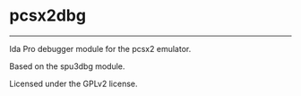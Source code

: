 # pcsx2dbg

-----

Ida Pro debugger module for the pcsx2 emulator. 

Based on the spu3dbg module.

Licensed under the GPLv2 license.
